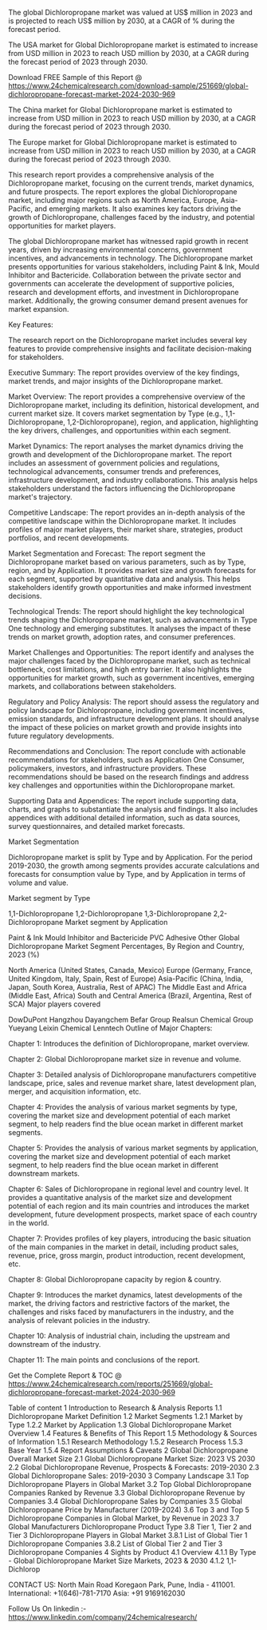 The global Dichloropropane market was valued at US$ million in 2023 and is projected to reach US$ million by 2030, at a CAGR of % during the forecast period.

The USA market for Global Dichloropropane  market is estimated to increase from USD million in 2023 to reach USD million by 2030, at a CAGR during the forecast period of 2023 through 2030.

Download FREE Sample of this Report @ https://www.24chemicalresearch.com/download-sample/251669/global-dichloropropane-forecast-market-2024-2030-969

The China market for Global Dichloropropane  market is estimated to increase from USD million in 2023 to reach USD million by 2030, at a CAGR during the forecast period of 2023 through 2030.

The Europe market for Global Dichloropropane  market is estimated to increase from USD million in 2023 to reach USD million by 2030, at a CAGR during the forecast period of 2023 through 2030.

This research report provides a comprehensive analysis of the Dichloropropane market, focusing on the current trends, market dynamics, and future prospects. The report explores the global Dichloropropane market, including major regions such as North America, Europe, Asia-Pacific, and emerging markets. It also examines key factors driving the growth of Dichloropropane, challenges faced by the industry, and potential opportunities for market players.

The global Dichloropropane market has witnessed rapid growth in recent years, driven by increasing environmental concerns, government incentives, and advancements in technology. The Dichloropropane market presents opportunities for various stakeholders, including Paint & Ink, Mould Inhibitor and Bactericide. Collaboration between the private sector and governments can accelerate the development of supportive policies, research and development efforts, and investment in Dichloropropane market. Additionally, the growing consumer demand present avenues for market expansion.

Key Features:

The research report on the Dichloropropane market includes several key features to provide comprehensive insights and facilitate decision-making for stakeholders.

Executive Summary: The report provides overview of the key findings, market trends, and major insights of the Dichloropropane market.

Market Overview: The report provides a comprehensive overview of the Dichloropropane market, including its definition, historical development, and current market size. It covers market segmentation by Type (e.g., 1,1-Dichloropropane, 1,2-Dichloropropane), region, and application, highlighting the key drivers, challenges, and opportunities within each segment.

Market Dynamics: The report analyses the market dynamics driving the growth and development of the Dichloropropane market. The report includes an assessment of government policies and regulations, technological advancements, consumer trends and preferences, infrastructure development, and industry collaborations. This analysis helps stakeholders understand the factors influencing the Dichloropropane market's trajectory.

Competitive Landscape: The report provides an in-depth analysis of the competitive landscape within the Dichloropropane market. It includes profiles of major market players, their market share, strategies, product portfolios, and recent developments.

Market Segmentation and Forecast: The report segment the Dichloropropane market based on various parameters, such as by Type, region, and by Application. It provides market size and growth forecasts for each segment, supported by quantitative data and analysis. This helps stakeholders identify growth opportunities and make informed investment decisions.

Technological Trends: The report should highlight the key technological trends shaping the Dichloropropane market, such as advancements in Type One technology and emerging substitutes. It analyses the impact of these trends on market growth, adoption rates, and consumer preferences.

Market Challenges and Opportunities: The report identify and analyses the major challenges faced by the Dichloropropane market, such as technical bottleneck, cost limitations, and high entry barrier. It also highlights the opportunities for market growth, such as government incentives, emerging markets, and collaborations between stakeholders.

Regulatory and Policy Analysis: The report should assess the regulatory and policy landscape for Dichloropropane, including government incentives, emission standards, and infrastructure development plans. It should analyse the impact of these policies on market growth and provide insights into future regulatory developments.

Recommendations and Conclusion: The report conclude with actionable recommendations for stakeholders, such as Application One Consumer, policymakers, investors, and infrastructure providers. These recommendations should be based on the research findings and address key challenges and opportunities within the Dichloropropane market.

Supporting Data and Appendices: The report include supporting data, charts, and graphs to substantiate the analysis and findings. It also includes appendices with additional detailed information, such as data sources, survey questionnaires, and detailed market forecasts.

Market Segmentation

Dichloropropane market is split by Type and by Application. For the period 2019-2030, the growth among segments provides accurate calculations and forecasts for consumption value by Type, and by Application in terms of volume and value.

Market segment by Type

1,1-Dichloropropane
1,2-Dichloropropane
1,3-Dichloropropane
2,2-Dichloropropane
Market segment by Application

Paint & Ink
Mould Inhibitor and Bactericide
PVC Adhesive
Other
Global Dichloropropane Market Segment Percentages, By Region and Country, 2023 (%)

North America (United States, Canada, Mexico)
Europe (Germany, France, United Kingdom, Italy, Spain, Rest of Europe)
Asia-Pacific (China, India, Japan, South Korea, Australia, Rest of APAC)
The Middle East and Africa (Middle East, Africa)
South and Central America (Brazil, Argentina, Rest of SCA)
Major players covered

DowDuPont
Hangzhou Dayangchem
Befar Group
Realsun Chemical Group
Yueyang Leixin Chemical
Lenntech
Outline of Major Chapters:

Chapter 1: Introduces the definition of Dichloropropane, market overview.

Chapter 2: Global Dichloropropane market size in revenue and volume.

Chapter 3: Detailed analysis of Dichloropropane manufacturers competitive landscape, price, sales and revenue market share, latest development plan, merger, and acquisition information, etc.

Chapter 4: Provides the analysis of various market segments by type, covering the market size and development potential of each market segment, to help readers find the blue ocean market in different market segments.

Chapter 5: Provides the analysis of various market segments by application, covering the market size and development potential of each market segment, to help readers find the blue ocean market in different downstream markets.

Chapter 6: Sales of Dichloropropane in regional level and country level. It provides a quantitative analysis of the market size and development potential of each region and its main countries and introduces the market development, future development prospects, market space of each country in the world.

Chapter 7: Provides profiles of key players, introducing the basic situation of the main companies in the market in detail, including product sales, revenue, price, gross margin, product introduction, recent development, etc.

Chapter 8: Global Dichloropropane capacity by region & country.

Chapter 9: Introduces the market dynamics, latest developments of the market, the driving factors and restrictive factors of the market, the challenges and risks faced by manufacturers in the industry, and the analysis of relevant policies in the industry.

Chapter 10: Analysis of industrial chain, including the upstream and downstream of the industry.

Chapter 11: The main points and conclusions of the report.

Get the Complete Report & TOC @ https://www.24chemicalresearch.com/reports/251669/global-dichloropropane-forecast-market-2024-2030-969

Table of content
1 Introduction to Research & Analysis Reports
1.1 Dichloropropane Market Definition
1.2 Market Segments
1.2.1 Market by Type
1.2.2 Market by Application
1.3 Global Dichloropropane Market Overview
1.4 Features & Benefits of This Report
1.5 Methodology & Sources of Information
1.5.1 Research Methodology
1.5.2 Research Process
1.5.3 Base Year
1.5.4 Report Assumptions & Caveats
2 Global Dichloropropane Overall Market Size
2.1 Global Dichloropropane Market Size: 2023 VS 2030
2.2 Global Dichloropropane Revenue, Prospects & Forecasts: 2019-2030
2.3 Global Dichloropropane Sales: 2019-2030
3 Company Landscape
3.1 Top Dichloropropane Players in Global Market
3.2 Top Global Dichloropropane Companies Ranked by Revenue
3.3 Global Dichloropropane Revenue by Companies
3.4 Global Dichloropropane Sales by Companies
3.5 Global Dichloropropane Price by Manufacturer (2019-2024)
3.6 Top 3 and Top 5 Dichloropropane Companies in Global Market, by Revenue in 2023
3.7 Global Manufacturers Dichloropropane Product Type
3.8 Tier 1, Tier 2 and Tier 3 Dichloropropane Players in Global Market
3.8.1 List of Global Tier 1 Dichloropropane Companies
3.8.2 List of Global Tier 2 and Tier 3 Dichloropropane Companies
4 Sights by Product
4.1 Overview
4.1.1 By Type - Global Dichloropropane Market Size Markets, 2023 & 2030
4.1.2 1,1-Dichlorop

CONTACT US:
North Main Road Koregaon Park, Pune, India - 411001.
International: +1(646)-781-7170
Asia: +91 9169162030

Follow Us On linkedin :- https://www.linkedin.com/company/24chemicalresearch/
